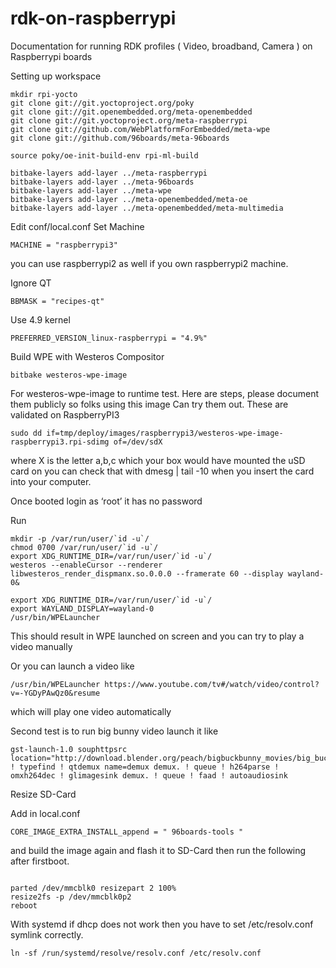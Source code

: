 # rdk-on-raspberrypi
Documentation for running RDK profiles ( Video, broadband, Camera ) on Raspberrypi boards

Setting up workspace

```shell
mkdir rpi-yocto
git clone git://git.yoctoproject.org/poky
git clone git://git.openembedded.org/meta-openembedded
git clone git://git.yoctoproject.org/meta-raspberrypi
git clone git://github.com/WebPlatformForEmbedded/meta-wpe
git clone git://github.com/96boards/meta-96boards

source poky/oe-init-build-env rpi-ml-build

bitbake-layers add-layer ../meta-raspberrypi
bitbake-layers add-layer ../meta-96boards
bitbake-layers add-layer ../meta-wpe
bitbake-layers add-layer ../meta-openembedded/meta-oe
bitbake-layers add-layer ../meta-openembedded/meta-multimedia

```

Edit conf/local.conf
Set Machine

```shell
MACHINE = "raspberrypi3"
```

you can use raspberrypi2 as well if you own raspberrypi2 machine.

Ignore QT
```shell
BBMASK = "recipes-qt"
```
Use 4.9 kernel
```shell
PREFERRED_VERSION_linux-raspberrypi = "4.9%"
```

Build WPE with Westeros Compositor

```shell
bitbake westeros-wpe-image
```

For westeros-wpe-image to runtime test. Here are steps, please document them publicly so folks using this image
Can try them out. These are validated on RaspberryPI3
 
 ```shell
sudo dd if=tmp/deploy/images/raspberrypi3/westeros-wpe-image-raspberrypi3.rpi-sdimg of=/dev/sdX
 ```
 
where X is the letter a,b,c which your box would have mounted the uSD card on you can check that with dmesg | tail -10
when you insert the card into your computer.
 
Once booted login as ‘root’ it has no password
 
Run
```shell
mkdir -p /var/run/user/`id -u`/
chmod 0700 /var/run/user/`id -u`/
export XDG_RUNTIME_DIR=/var/run/user/`id -u`/
westeros --enableCursor --renderer libwesteros_render_dispmanx.so.0.0.0 --framerate 60 --display wayland-0&

export XDG_RUNTIME_DIR=/var/run/user/`id -u`/
export WAYLAND_DISPLAY=wayland-0
/usr/bin/WPELauncher
 ```
This should result in WPE launched on screen and you can try to play a video manually
 
Or you can launch a video like
 ```shell
/usr/bin/WPELauncher https://www.youtube.com/tv#/watch/video/control?v=-YGDyPAwQz0&resume
 ```
which will play one video automatically
 
 
Second test is to run big bunny video launch it like
 ```shell
gst-launch-1.0 souphttpsrc location="http://download.blender.org/peach/bigbuckbunny_movies/big_buck_bunny_720p_h264.mov" ! typefind ! qtdemux name=demux demux. ! queue ! h264parse ! omxh264dec ! glimagesink demux. ! queue ! faad ! autoaudiosink
```
Resize SD-Card

Add in local.conf
```shell
CORE_IMAGE_EXTRA_INSTALL_append = " 96boards-tools "
```
and build the image again and flash it to SD-Card then run the following after firstboot.

```shell

parted /dev/mmcblk0 resizepart 2 100%
resize2fs -p /dev/mmcblk0p2
reboot

```

With systemd if dhcp does not work then you have to set /etc/resolv.conf symlink correctly.

```shell
ln -sf /run/systemd/resolve/resolv.conf /etc/resolv.conf
```
